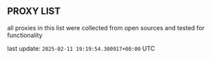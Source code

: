 ## PROXY LIST

all proxies in this list were collected from open sources and tested for functionality

last update: `2025-02-11 19:19:54.300917+00:00` UTC